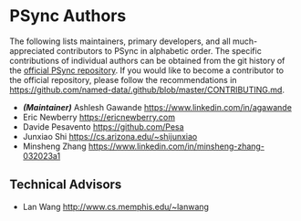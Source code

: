 # PSync Authors

The following lists maintainers, primary developers, and all much-appreciated contributors to PSync in alphabetic order.
The specific contributions of individual authors can be obtained from the git history of the [official PSync repository](https://github.com/named-data/PSync).
If you would like to become a contributor to the official repository, please follow the recommendations in https://github.com/named-data/.github/blob/master/CONTRIBUTING.md.

* ***(Maintainer)*** Ashlesh Gawande <https://www.linkedin.com/in/agawande>
* Eric Newberry <https://ericnewberry.com>
* Davide Pesavento <https://github.com/Pesa>
* Junxiao Shi <https://cs.arizona.edu/~shijunxiao>
* Minsheng Zhang <https://www.linkedin.com/in/minsheng-zhang-032023a1>

## Technical Advisors

* Lan Wang <http://www.cs.memphis.edu/~lanwang>
